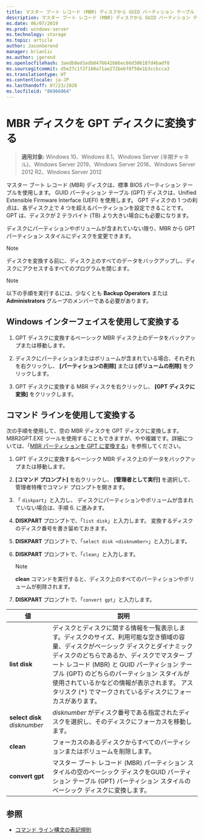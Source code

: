 ```yaml
---
title: マスター ブート レコード (MBR) ディスクから GUID パーティション テーブル (GPT) ディスクへの変換
description: マスター ブート レコード (MBR) ディスクから GUID パーティション テーブル (GPT) ディスクに変換する方法について説明します。
ms.date: 06/07/2019
ms.prod: windows-server
ms.technology: storage
ms.topic: article
author: JasonGerend
manager: brianlic
ms.author: jgerend
ms.openlocfilehash: 3aedb8ed1edb8476642b86ec66d306187d4badf0
ms.sourcegitcommit: d5e27c1f2f168a71ae272bebf8f50e1b3ccbcca3
ms.translationtype: HT
ms.contentlocale: ja-JP
ms.lasthandoff: 07/23/2020
ms.locfileid: "86966064"
---
```

# <a name="convert-an-mbr-disk-into-a-gpt-disk"></a>MBR ディスクを GPT ディスクに変換する

> **適用対象:** Windows 10、Windows 8.1、Windows Server (半期チャネル)、Windows Server 2019、Windows Server 2016、Windows Server 2012 R2、Windows Server 2012

マスター ブート レコード (MBR) ディスクは、標準 BIOS パーティション テーブルを使用します。 GUID パーティション テーブル (GPT) ディスクは、Unified Extensible Firmware Interface (UEFI) を使用します。 GPT ディスクの 1 つの利点は、各ディスク上で 4 つを超えるパーティションを設定できることです。 GPT は、ディスクが 2 テラバイト (TB) より大きい場合にも必要になります。

ディスクにパーティションやボリュームが含まれていない限り、MBR から GPT パーティション スタイルにディスクを変更できます。

> [!NOTE]
> ディスクを変換する前に、ディスク上のすべてのデータをバックアップし、ディスクにアクセスするすべてのプログラムを閉じます。

> [!NOTE]
> 以下の手順を実行するには、少なくとも **Backup Operators** または **Administrators** グループのメンバーである必要があります。

## <a name="converting-using-the-windows-interface"></a>Windows インターフェイスを使用して変換する

1.  GPT ディスクに変換するベーシック MBR ディスク上のデータをバックアップまたは移動します。

2.  ディスクにパーティションまたはボリュームが含まれている場合、それぞれを右クリックし、 **[パーティションの削除]** または **[ボリュームの削除]** をクリックします。

3.  GPT ディスクに変換する MBR ディスクを右クリックし、 **[GPT ディスクに変換]** をクリックします。

## <a name="converting-using-a-command-line"></a>コマンド ラインを使用して変換する

次の手順を使用して、空の MBR ディスクを GPT ディスクに変換します。 MBR2GPT.EXE ツールを使用することもできますが、やや複雑です。詳細については、「[MBR パーティションを GPT に変換する](/windows/deployment/mbr-to-gpt)」を参照してください。

1.  GPT ディスクに変換するベーシック MBR ディスク上のデータをバックアップまたは移動します。

2.  **[コマンド プロンプト]** を右クリックし、 **[管理者として実行]** を選択して、管理者特権でコマンド プロンプトを開きます。

3. 「 `diskpart`」と入力し、 ディスクにパーティションやボリュームが含まれていない場合は、手順 6. に進みます。

4.  **DISKPART** プロンプトで、「`list disk`」と入力します。 変換するディスクのディスク番号を書き留めておきます。

5.  **DISKPART** プロンプトで、「`select disk <disknumber>`」と入力します。

6.  **DISKPART** プロンプトで、「`clean`」と入力します。

    > [!NOTE]
    > **clean** コマンドを実行すると、ディスク上のすべてのパーティションやボリュームが削除されます。

7.  **DISKPART** プロンプトで、「`convert gpt`」と入力します。

| 値  | 説明  |
| ----- | ---- |
| **list disk** | ディスクとディスクに関する情報を一覧表示します。ディスクのサイズ、利用可能な空き領域の容量、ディスクがベーシック ディスクとダイナミック ディスクのどちらであるか、ディスクでマスター ブート レコード (MBR) と GUID パーティション テーブル (GPT) のどちらのパーティション スタイルが使用されているかなどの情報が表示されます。 アスタリスク (*) でマークされているディスクにフォーカスがあります。 |
| **select disk** *disknumber* | *disknumber* がディスク番号である指定されたディスクを選択し、そのディスクにフォーカスを移動します。 |
| **clean** | フォーカスのあるディスクからすべてのパーティションまたはボリュームを削除します。  |
| **convert gpt**| マスター ブート レコード (MBR) パーティション スタイルの空のベーシック ディスクをGUID パーティション テーブル (GPT) パーティション スタイルのベーシック ディスクに変換します。 |

## <a name="see-also"></a>参照

-   [コマンド ライン構文の表記規則](/previous-versions/orphan-topics/ws.11/cc742449(v=ws.11))
